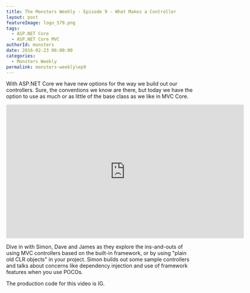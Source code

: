 ```yaml
---
title: The Monsters Weekly - Episode 9 - What Makes a Controller 
layout: post
featureImage: logo_579.png
tags: 
  - ASP.NET Core
  - ASP.NET Core MVC 
authorId: monsters
date: 2016-02-23 06:00:00
categories:
  - Monsters Weekly
permalink: monsters-weekly\ep9
---
```


With ASP.NET Core we have new options for the way we build out our controllers. Sure, the conventions we know are there, but today we have the option to use as much or as little of the base class as we like in MVC Core.

<!-- more -->

<iframe src="https://channel9.msdn.com/Series/aspnetmonsters/Episode-9-What-Makes-a-Controller/player" width="640" height="360" allowFullScreen frameBorder="0"></iframe>

Dive in with Simon, Dave and James as they explore the ins-and-outs of using MVC controllers based on the built-in framework, or by using "plain old CLR objects" in your project. Simon builds out some sample controllers and talks about concerns like dependency injection and use of framework features when you use POCOs.

The production code for this video is IG.